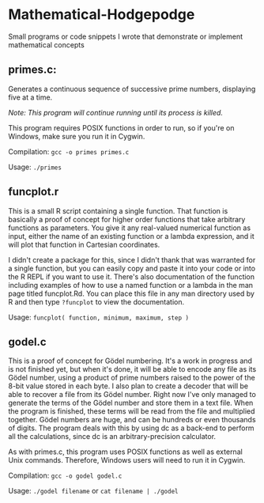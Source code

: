 # Mathematical-Hodgepodge
Small programs or code snippets I wrote that demonstrate or implement mathematical concepts

## primes.c:

Generates a continuous sequence of successive prime numbers, displaying five at a time.

*Note: This program will continue running until its process is killed.*

This program requires POSIX functions in order to run, so if you're on Windows, make sure you run it in Cygwin.

Compilation: `gcc -o primes primes.c`

Usage: `./primes`

## funcplot.r

This is a small R script containing a single function. That function is basically a proof of concept for higher order functions that take arbitrary functions as parameters. You give it any real-valued numerical function as input, either the name of an existing function or a lambda expression, and it will plot that function in Cartesian coordinates.

I didn't create a package for this, since I didn't thank that was warranted for a single function, but you can easily copy and paste it into your code or into the R REPL if you want to use it. There's also documentation of the function including examples of how to use a named function or a lambda in the man page titled funcplot.Rd. You can place this file in any man directory used by R and then type `?funcplot` to view the documentation.

Usage: `funcplot( function, minimum, maximum, step )`

## godel.c

This is a proof of concept for Gödel numbering. It's a work in progress and is not finished yet, but when it's done, it will be able to encode any file as its Gödel number, using a product of prime numbers raised to the power of the 8-bit value stored in each byte. I also plan to create a decoder that will be able to recover a file from its Gödel number. Right now I've only managed to generate the terms of the Gödel number and store them in a text file. When the program is finished, these terms will be read from the file and multiplied together. Gödel numbers are huge, and can be hundreds or even thousands of digits. The program deals with this by using dc as a back-end to perform all the calculations, since dc is an arbitrary-precision calculator.

As with primes.c, this program uses POSIX functions as well as external Unix commands. Therefore, Windows users will need to run it in Cygwin.

Compilation: `gcc -o godel godel.c`

Usage: `./godel filename` or `cat filename | ./godel`
